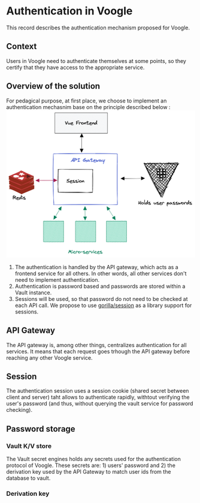 # Authentication in Voogle
This record describes the authentication mechanism proposed for Voogle.

## Context
Users in Voogle need to authenticate themselves at some points, so they certify that they have access to the appropriate service.

## Overview of the solution
For pedagical purpose, at first place, we choose to implement an authentication mechasnim base on the principle described below :
![voogle authentication schema](../archi/voogle-authent.png)

1. The authentication is handled by the API gateway, which acts as a frontend service for all others. In other words, all other services don't need to implement authentication.
2. Authentication is password based and passwords are stored within a Vault instance.
3. Sessions will be used, so that password do not need to be checked at each API call. We propose to use [gorilla/session](https://pkg.go.dev/github.com/gorilla/sessions) as a library support for sessions.

## API Gateway
The API gateway is, among other things, centralizes authentication for all services. It means that each request goes trhough the API gateway before reaching any other Voogle service.

## Session
The authentication session uses a session cookie (shared secret between client and server) taht allows to authenticate rapidly, withtout verifying the user's password (and thus, without querying the vault service for password checking).

## Password storage
### Vault K/V store
The Vault secret engines holds any secrets used for the authentication protocol of Voogle. These secrets are: 1) users' password and 2) the derivation key used by the API Gateway to match user ids from the database to vault.

### Derivation key
